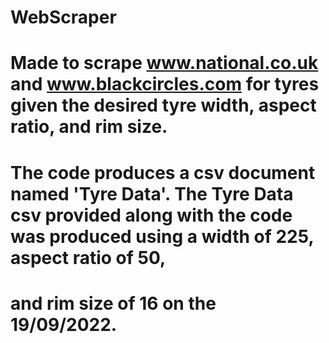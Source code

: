 # WebScraper
# Made to scrape www.national.co.uk and www.blackcircles.com for tyres given the desired tyre width, aspect ratio, and rim size. 
# The code produces a csv document named 'Tyre Data'. The Tyre Data csv provided along with the code was produced using a width of 225, aspect ratio of 50, 
# and rim size of 16 on the 19/09/2022. 
